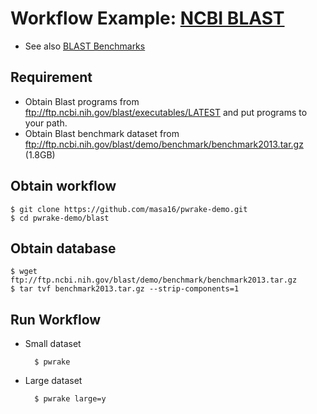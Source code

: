 # Workflow Example: [NCBI BLAST](http://www.ncbi.nlm.nih.gov/BLAST)

* See also [BLAST Benchmarks](http://fiehnlab.ucdavis.edu/staff/kind/Collector/Benchmark/Blast_Benchmark)

## Requirement
* Obtain Blast programs from ftp://ftp.ncbi.nih.gov/blast/executables/LATEST and put programs to your path.
* Obtain Blast benchmark dataset from ftp://ftp.ncbi.nih.gov/blast/demo/benchmark/benchmark2013.tar.gz (1.8GB)

## Obtain workflow

    $ git clone https://github.com/masa16/pwrake-demo.git
    $ cd pwrake-demo/blast

## Obtain database

    $ wget ftp://ftp.ncbi.nih.gov/blast/demo/benchmark/benchmark2013.tar.gz
    $ tar tvf benchmark2013.tar.gz --strip-components=1

## Run Workflow
* Small dataset

        $ pwrake

* Large dataset

        $ pwrake large=y
